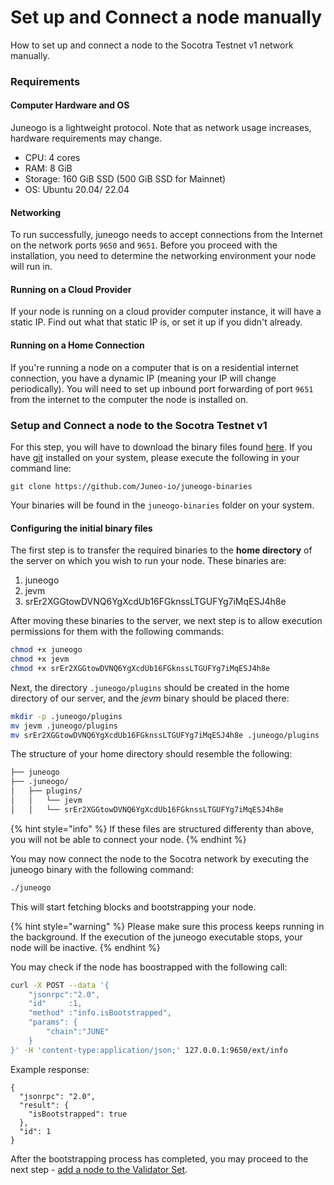 # Set up and Connect a node manually

How to set up and connect a node to the Socotra Testnet v1 network manually.

### Requirements

#### Computer Hardware and OS <a href="#computer-hardware-and-os" id="computer-hardware-and-os"></a>

Juneogo is a lightweight protocol. Note that as network usage increases, hardware requirements may change.

* CPU: 4 cores
* RAM: 8 GiB
* Storage: 160 GiB SSD (500 GiB SSD for Mainnet)
* OS: Ubuntu 20.04/ 22.04

#### Networking[​](https://docs.avax.network/nodes/build/run-avalanche-node-manually#networking) <a href="#networking" id="networking"></a>

To run successfully, juneogo needs to accept connections from the Internet on the network ports `9650` and `9651`. Before you proceed with the installation, you need to determine the networking environment your node will run in.

#### **Running on a Cloud Provider**[**​**](https://docs.avax.network/nodes/build/run-avalanche-node-manually#running-on-a-cloud-provider)

If your node is running on a cloud provider computer instance, it will have a static IP. Find out what that static IP is, or set it up if you didn't already.

#### **Running on a Home Connection**[**​**](https://docs.avax.network/nodes/build/run-avalanche-node-manually#running-on-a-home-connection)

If you're running a node on a computer that is on a residential internet connection, you have a dynamic IP (meaning your IP will change periodically). You will need to set up inbound port forwarding of port `9651` from the internet to the computer the node is installed on.

### Setup and Connect a node to the Socotra Testnet v1[​](https://docs.avax.network/nodes/build/run-avalanche-node-manually#run-an-avalanche-node) <a href="#run-an-avalanche-node" id="run-an-avalanche-node"></a>

For this step, you will have to download the binary files found [here](https://github.com/Juneo-io/juneogo-binaries). If you have [git](https://git-scm.com/) installed on your system, please execute the following in your command line:

`git clone https://github.com/Juneo-io/juneogo-binaries`

Your binaries will be found in the `juneogo-binaries` folder on your system.

#### Configuring the initial binary files

The first step is to transfer the required binaries to the **home directory** of the server on which you wish to run your node. These binaries are:

1. juneogo
2. jevm
3. srEr2XGGtowDVNQ6YgXcdUb16FGknssLTGUFYg7iMqESJ4h8e

After moving these binaries to the server, we next step is to allow execution permissions for them with the following commands:

```bash
chmod +x juneogo
chmod +x jevm
chmod +x srEr2XGGtowDVNQ6YgXcdUb16FGknssLTGUFYg7iMqESJ4h8e
```

Next, the directory `.juneogo/plugins` should be created in the home directory of our server,  and the _jevm_ binary should be placed there:

```bash
mkdir -p .juneogo/plugins
mv jevm .juneogo/plugins
mv srEr2XGGtowDVNQ6YgXcdUb16FGknssLTGUFYg7iMqESJ4h8e .juneogo/plugins
```

The structure of your home directory should resemble the following:

```bash
├── juneogo
├── .juneogo/
│   ├── plugins/
│   │   └── jevm
│   │   └── srEr2XGGtowDVNQ6YgXcdUb16FGknssLTGUFYg7iMqESJ4h8e
```

{% hint style="info" %}
If these files are structured differenty than above, you will not be able to connect your node.
{% endhint %}

You may now connect the node to the Socotra network by executing the juneogo binary with the following command:

```sh
./juneogo
```

This will start fetching blocks and bootstrapping your node.&#x20;

{% hint style="warning" %}
Please make sure this process keeps running in the background. If the execution of the juneogo executable stops, your node will be inactive.
{% endhint %}

You may check if the node has boostrapped with the following call:

```sh
curl -X POST --data '{
    "jsonrpc":"2.0",
    "id"     :1,
    "method" :"info.isBootstrapped",
    "params": {
        "chain":"JUNE"
    }
}' -H 'content-type:application/json;' 127.0.0.1:9650/ext/info
```

Example response:

```
{
  "jsonrpc": "2.0",
  "result": {
    "isBootstrapped": true
  },
  "id": 1
}
```

After the bootstrapping process has completed, you may proceed to the next step - [add a node to the Validator Set](../validate/add-a-validator.md).
